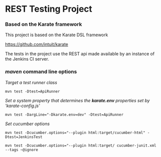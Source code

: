 # REST Testing Project

### Based on the Karate framework

This project is based on the Karate DSL framework

https://github.com/intuit/karate

The tests in the project use the REST api made available by an instance of the Jenkins CI server.

### _maven_ command line options
 
_Target a test runner class_

```
mvn test -Dtest=ApiRunner
```
_Set a system property that determines the **karate.env** properties set by 'karate-config.js'_
```
mvn test -DargLine="-Dkarate.env=dev" -Dtest=ApiRunner
```
_Set cucumber options_
```
mvn test -Dcucumber.options="--plugin html:target/cucumber-html" -Dtest=JenkinsTest
 
mvn test -Dcucumber.options="--plugin html:target/ cucumber-junit.xml --tags ~@ignore
```